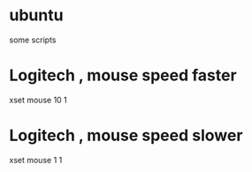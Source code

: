 # ubuntu
some scripts


# Logitech , mouse speed faster
xset mouse 10 1

# Logitech , mouse speed slower
xset mouse 1 1
